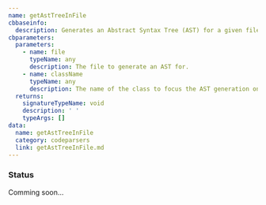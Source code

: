 ```yaml
---
name: getAstTreeInFile
cbbaseinfo:
  description: Generates an Abstract Syntax Tree (AST) for a given file.
cbparameters:
  parameters:
    - name: file
      typeName: any
      description: The file to generate an AST for.
    - name: className
      typeName: any
      description: The name of the class to focus the AST generation on.
  returns:
    signatureTypeName: void
    description: ' '
    typeArgs: []
data:
  name: getAstTreeInFile
  category: codeparsers
  link: getAstTreeInFile.md
---
```

<CBBaseInfo/> 
 <CBParameters/>

### Status

Comming soon...